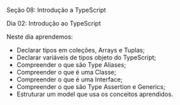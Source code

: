 Seção 08: Introdução a TypeScript

Dia 02: Introdução ao TypeScript

Neste dia aprendemos: 
- Declarar tipos em coleções, Arrays e Tuplas; 
- Declarar variáveis de tipos objeto do TypeScript; 
- Compreender o que são Type Aliases; 
- Compreender o que é uma Classe; 
- Compreender o que é uma Interface; 
- Compreender o que são Type Assertion e Generics; 
- Estruturar um model que usa os conceitos aprendidos. 

